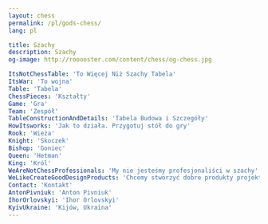 ```yaml
---
layout: chess
permalink: /pl/gods-chess/
lang: pl

title: Szachy
description: Szachy
og-image: http://rooooster.com/content/chess/og-chess.jpg

ItsNotChessTable: 'To Więcej Niż Szachy Tabela'
ItsWar: 'To wojna'
Table: 'Tabela'
ChessPieces: 'Kształty'
Game: 'Gra'
Team: 'Zespół'
TableConstructionAndDetails: 'Tabela Budowa i Szczegóły'
HowItsworks: 'Jak to działa. Przygotuj stół do gry'
Rook: 'Wieża'
Knight: 'Skoczek'
Bishop: 'Goniec'
Queen: 'Hetman'
King: 'Król'
WeAreNotChessProfessionals: 'My nie jesteśmy profesjonaliści w szachy'
WeLikeCreateGoodDesignProducts: 'Chcemy stworzyć dobre produkty projektowych'
Contact: 'Kontakt'
AntonPivniuk: 'Anton Pivniuk'
IhorOrlovskyi: 'Ihor Orlovskyi'
KyivUkraine: 'Kijów, Ukraina'
---
```

